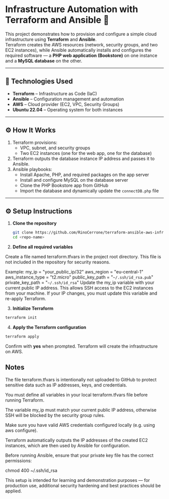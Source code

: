# Infrastructure Automation with Terraform and Ansible 🚀

This project demonstrates how to provision and configure a simple cloud infrastructure using **Terraform** and **Ansible**.  
Terraform creates the AWS resources (network, security groups, and two EC2 instances), while Ansible automatically installs and configures the required software — a **PHP web application (Bookstore)** on one instance and a **MySQL database** on the other.

---

## 🧰 Technologies Used
- **Terraform** – Infrastructure as Code (IaC)  
- **Ansible** – Configuration management and automation  
- **AWS** – Cloud provider (EC2, VPC, Security Groups)  
- **Ubuntu 22.04** – Operating system for both instances

---

## ⚙️ How It Works
1. Terraform provisions:
   - VPC, subnet, and security groups  
   - Two EC2 instances (one for the web app, one for the database)
2. Terraform outputs the database instance IP address and passes it to Ansible.
3. Ansible playbooks:
   - Install Apache, PHP, and required packages on the app server  
   - Install and configure MySQL on the database server  
   - Clone the PHP Bookstore app from GitHub  
   - Import the database and dynamically update the `connectDB.php` file

---

## ⚙️ Setup Instructions

1. **Clone the repository**
   ```bash
   git clone https://github.com/RinoCerrone/terraform-ansible-aws-infrastructure.git
   cd <repo-name>
2. **Define all required variables**

Create a file named terraform.tfvars in the project root directory.
This file is not included in the repository for security reasons.

Example:
my_ip             = "your_public_ip/32"
aws_region        = "eu-central-1"
aws_instance_type = "t2.micro"
public_key_path   = "`~/.ssh/id_rsa.pub`"
private_key_path  = "`~/.ssh/id_rsa`"
Update the my_ip variable with your current public IP address.
This allows SSH access to the EC2 instances from your machine.
If your IP changes, you must update this variable and re-apply Terraform.

3. **Initialize Terraform**
```bash
terraform init
```
4. **Apply the Terraform configuration**
```bash
terraform apply
```
Confirm with **yes** when prompted. Terraform will create the infrastructure on AWS.

## Notes

The file terraform.tfvars is intentionally not uploaded to GitHub to protect sensitive data such as IP addresses, keys, and credentials.

You must define all variables in your local terraform.tfvars file before running Terraform.

The variable my_ip must match your current public IP address, otherwise SSH will be blocked by the security group rules.

Make sure you have valid AWS credentials configured locally (e.g. using aws configure).

Terraform automatically outputs the IP addresses of the created EC2 instances, which are then used by Ansible for configuration.

Before running Ansible, ensure that your private key file has the correct permissions:

chmod 400 ~/.ssh/id_rsa

This setup is intended for learning and demonstration purposes — for production use, additional security hardening and best practices should be applied.

